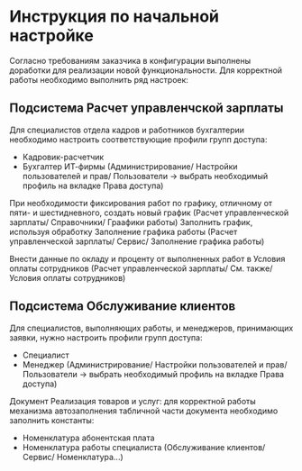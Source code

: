 # Инструкция по начальной настройке 

Согласно требованиям заказчика в конфигурации выполнены доработки для реализации новой функциональности.
Для корректной работы необходимо выполнить ряд настроек:

## Подсистема Расчет управленчской зарплаты
Для специалистов отдела кадров и работников бухгалтерии необходимо настроить соответствующие профили групп доступа:
* Кадровик-расчетчик
* Бухгалтер ИТ-фирмы
(Администрирование/ Настройки пользователей и прав/ Пользователи -> выбрать необходимый профиль на вкладке Права доступа)

При необходимости фиксирования работ по графику, отличному от пяти- и шестидневного, создать новый график
(Расчет управленческой зарплаты/ Справочники/ Граафики работы)
Заполнить график, используя обработку Заполнение графика работы
(Расчет управленческой зарплаты/ Сервис/ Заполнение графика работы)

Внести данные по окладу и проценту от выполненных работ в Условия оплаты сотрудников
(Расчет управленческой зарплаты/ См. также/ Условия оплаты сотрудников)


## Подсистема Обслуживание клиентов
Для специалистов, выполняющих работы, и менеджеров, принимающих заявки, нужно настроить профили групп доступа:
* Специалист
* Менеджер
(Администрирование/ Настройки пользователей и прав/ Пользователи -> выбрать необходимый профиль на вкладке Права доступа)

Документ Реализация товаров и услуг: для корректной работы механизма автозаполнения табличной части документа необходимо заполнить константы:
* Номенклатура абонентская плата
* Номенклатура работы специалиста
(Обслуживание клиентов/ Сервис/ Номенклатура...)